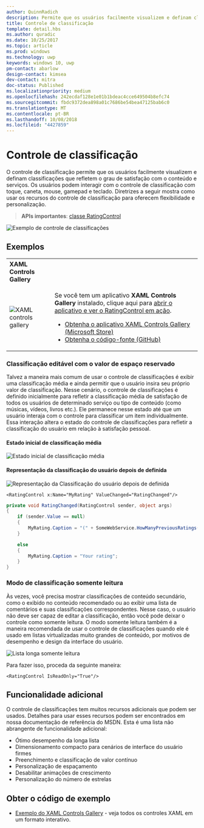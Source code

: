 ```yaml
---
author: QuinnRadich
description: Permite que os usuários facilmente visualizem e definam classificações que refletem o grau de satisfação com o conteúdo e serviços.
title: Controle de classificação
template: detail.hbs
ms.author: quradic
ms.date: 10/25/2017
ms.topic: article
ms.prod: windows
ms.technology: uwp
keywords: windows 10, uwp
pm-contact: abarlow
design-contact: kimsea
dev-contact: mitra
doc-status: Published
ms.localizationpriority: medium
ms.openlocfilehash: 242ecdaf128e1e01b1bdeac4cce649504b8efc74
ms.sourcegitcommit: fbdc9372dea898a01c7686be54bea47125bab6c0
ms.translationtype: MT
ms.contentlocale: pt-BR
ms.lasthandoff: 10/08/2018
ms.locfileid: "4427859"
---
```

# <a name="rating-control"></a>Controle de classificação

O controle de classificação permite que os usuários facilmente visualizem e definam classificações que refletem o grau de satisfação com o conteúdo e serviços. Os usuários podem interagir com o controle de classificação com toque, caneta, mouse, gamepad e teclado. Diretrizes a seguir mostra como usar os recursos do controle de classificação para oferecem flexibilidade e personalização.

> **APIs importantes**: [classe RatingControl](https://docs.microsoft.com/uwp/api/windows.ui.xaml.controls.ratingcontrol)

![Exemplo de controle de classificações](images/rating_rs2_doc_ratings_intro.png)

## <a name="examples"></a>Exemplos

<table>
<th align="left">XAML Controls Gallery<th>
<tr>
<td><img src="images/xaml-controls-gallery-sm.png" alt="XAML controls gallery"></img></td>
<td>
    <p>Se você tem um aplicativo <strong style="font-weight: semi-bold">XAML Controls Gallery</strong> instalado, clique aqui para <a href="xamlcontrolsgallery:/item/RatingControl">abrir o aplicativo e ver o RatingControl em ação</a>.</p>
    <ul>
    <li><a href="https://www.microsoft.com/store/productId/9MSVH128X2ZT">Obtenha o aplicativo XAML Controls Gallery (Microsoft Store)</a></li>
    <li><a href="https://github.com/Microsoft/Windows-universal-samples/tree/master/Samples/XamlUIBasics">Obtenha o código-fonte (GitHub)</a></li>
    </ul>
</td>
</tr>
</table>

### <a name="editable-rating-with-placeholder-value"></a>Classificação editável com o valor de espaço reservado

Talvez a maneira mais comum de usar o controle de classificações é exibir uma classificação média e ainda permitir que o usuário insira seu próprio valor de classificação. Nesse cenário, o controle de classificações é definido inicialmente para refletir a classificação média de satisfação de todos os usuários de determinado serviço ou tipo de conteúdo (como músicas, vídeos, livros etc.). Ele permanece nesse estado até que um usuário interaja com o controle para classificar um item individualmente. Essa interação altera o estado do controle de classificações para refletir a classificação do usuário em relação à satisfação pessoal.

#### <a name="initial-average-rating-state"></a>Estado inicial de classificação média
![Estado inicial de classificação média](images/rating_rs2_doc_movie_aggregate.png)

#### <a name="representation-of-user-rating-once-set"></a>Representação da classificação do usuário depois de definida

![Representação da Classificação do usuário depois de definida](images/rating_rs2_doc_movie_user.png)

```XAML
<RatingControl x:Name="MyRating" ValueChanged="RatingChanged"/>
```

```csharp
private void RatingChanged(RatingControl sender, object args)
{
    if (sender.Value == null)
    {
        MyRating.Caption = "(" + SomeWebService.HowManyPreviousRatings() + ")";
    }

    else
    {
        MyRating.Caption = "Your rating";
    }
}
```

### <a name="read-only-rating-mode"></a>Modo de classificação somente leitura

Às vezes, você precisa mostrar classificações de conteúdo secundário, como o exibido no conteúdo recomendado ou ao exibir uma lista de comentários e suas classificações correspondentes. Nesse caso, o usuário não deve ser capaz de editar a classificação, então você pode deixar o controle como somente leitura.
O modo somente leitura também é a maneira recomendada de usar o controle de classificações quando ele é usado em listas virtualizadas muito grandes de conteúdo, por motivos de desempenho e design da interface do usuário.

![Lista longa somente leitura](images/rating_rs2_doc_reviews.png)

Para fazer isso, proceda da seguinte maneira:

```XAML
<RatingControl IsReadOnly="True"/>
```

## <a name="additional-functionality"></a>Funcionalidade adicional

O controle de classificações tem muitos recursos adicionais que podem ser usados. Detalhes para usar esses recursos podem ser encontrados em nossa documentação de referência do MSDN.
Esta é uma lista não abrangente de funcionalidade adicional:
-   Ótimo desempenho da longa lista
-   Dimensionamento compacto para cenários de interface do usuário firmes
-   Preenchimento e classificação de valor contínuo
-   Personalização de espaçamento
-   Desabilitar animações de crescimento
-   Personalização do número de estrelas

## <a name="get-the-sample-code"></a>Obter o código de exemplo

- [Exemplo do XAML Controls Gallery](https://github.com/Microsoft/Windows-universal-samples/tree/master/Samples/XamlUIBasics) - veja todos os controles XAML em um formato interativo.